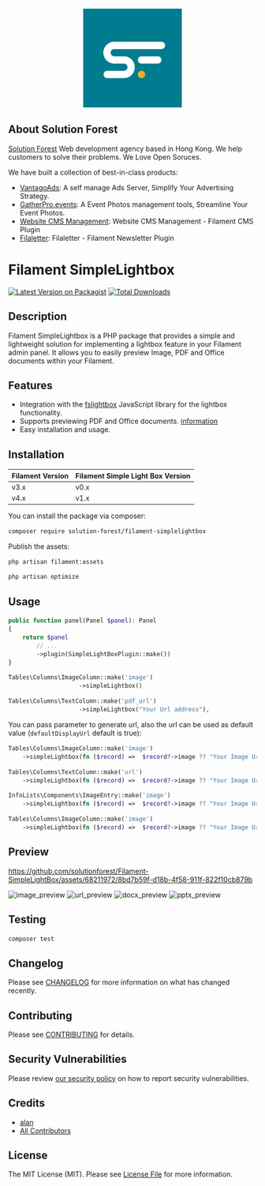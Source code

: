 <p align="center"><a href="https://solutionforest.com" target="_blank"><img src="https://github.com/solutionforest/.github/blob/main/docs/images/sf.png?raw=true" width="200"></a></p>


## About Solution Forest

[Solution Forest](https://solutionforest.com) Web development agency based in Hong Kong. We help customers to solve their problems. We Love Open Soruces. 

We have built a collection of best-in-class products:

- [VantagoAds](https://vantagoads.com): A self manage Ads Server, Simplify Your Advertising Strategy.
- [GatherPro.events](https://gatherpro.events): A Event Photos management tools, Streamline Your Event Photos.
- [Website CMS Management](https://filamentphp.com/plugins/solution-forest-cms-website): Website CMS Management - Filament CMS Plugin
- [Filaletter](https://filaletter.solutionforest.net): Filaletter - Filament Newsletter Plugin


# Filament SimpleLightbox

[![Latest Version on Packagist](https://img.shields.io/packagist/v/solution-forest/filament-simplelightbox.svg?style=flat-square)](https://packagist.org/packages/solution-forest/filament-simplelightbox)
[![Total Downloads](https://img.shields.io/packagist/dt/solution-forest/filament-simplelightbox.svg?style=flat-square)](https://packagist.org/packages/solution-forest/filament-simplelightbox)


## Description 

Filament SimpleLightbox is a PHP package that provides a simple and lightweight solution for implementing a lightbox feature in your Filament admin panel. It allows you to easily preview Image, PDF and Office documents within your Filament.

## Features
- Integration with the [fslightbox](https://github.com/banthagroup/fslightbox "fslightbox")  JavaScript library for the lightbox functionality.
- Supports previewing PDF and Office documents. [information](https://gist.github.com/theel0ja/b9e44a961f892ccf43e217ab74b9417b "information")
- Easy installation and usage.

## Installation

| Filament Version | Filament Simple Light Box Version |
|------------------|---------------------------|
| v3.x             | v0.x             |
| v4.x             | v1.x


You can install the package via composer:

```bash
composer require solution-forest/filament-simplelightbox
```

Publish the assets:

```bash
php artisan filament:assets
```
```bash
php artisan optimize
```


## Usage

```php
public function panel(Panel $panel): Panel
{
    return $panel
        // ...
        ->plugin(SimpleLightBoxPlugin::make())
}
```

```php
Tables\Columns\ImageColumn::make('image')
                    ->simpleLightbox()
```

```php
Tables\Columns\TextColumn::make('pdf_url')
                    ->simpleLightbox("Your Url address"),
```

You can pass parameter to generate url, also the url can be used as default value (`defaultDisplayUrl` default is true):
```php
Tables\Columns\ImageColumn::make('image')
    ->simpleLightbox(fn ($record) =>  $record?->image ?? "Your Image Url address", defaultDisplayUrl: true),
```
```php
Tables\Columns\TextColumn::make('url')
    ->simpleLightbox(fn ($record) =>  $record?->image ?? "Your Image Url address", defaultDisplayUrl: true),
```
```php
InfoLists\Components\ImageEntry::make('image')
    ->simpleLightbox(fn ($record) =>  $record?->image ?? "Your Image Url address", defaultDisplayUrl: true),
```
```php
Tables\Columns\ImageColumn::make('image')
    ->simpleLightbox(fn ($record) =>  $record?->image ?? "Your Image Url address", defaultDisplayUrl: true),
```
## Preview



https://github.com/solutionforest/Filament-SimpleLightBox/assets/68211972/8bd7b59f-d18b-4f58-911f-822f10cb879b

![image_preview](https://github.com/solutionforest/Filament-SimpleLightBox/assets/68211972/5360c521-1dba-4dd5-88df-cffae21f5b62)
![url_preview](https://github.com/solutionforest/Filament-SimpleLightBox/assets/68211972/698cc9f0-11ce-4106-832b-f58ce83a36e3)
![docx_preview](https://github.com/solutionforest/Filament-SimpleLightBox/assets/68211972/7891ad1e-a601-47b5-ac0f-ba0ba7b85554)
![pptx_preview](https://github.com/solutionforest/Filament-SimpleLightBox/assets/68211972/64cf6bae-d349-4e02-a6e1-a646abd5d508)


## Testing

```bash
composer test
```

## Changelog

Please see [CHANGELOG](CHANGELOG.md) for more information on what has changed recently.

## Contributing

Please see [CONTRIBUTING](.github/CONTRIBUTING.md) for details.

## Security Vulnerabilities

Please review [our security policy](../../security/policy) on how to report security vulnerabilities.

## Credits

- [alan](https://github.com/solutionforest)
- [All Contributors](../../contributors)

## License

The MIT License (MIT). Please see [License File](LICENSE.md) for more information.
